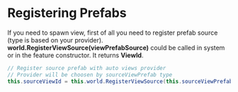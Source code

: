 # Registering Prefabs
If you need to spawn view, first of all you need to register prefab source (type is based on your provider). **world.RegisterViewSource(viewPrefabSource)** could be called in system or in the feature constructor. It returns **ViewId**.
```csharp
// Register source prefab with auto views provider
// Provider will be choosen by sourceViewPrefab type
this.sourceViewId = this.world.RegisterViewSource(this.sourceViewPrefab);
```
